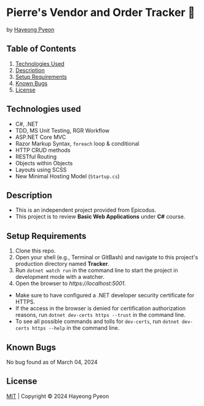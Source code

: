 # Pierre's Vendor and Order Tracker 🥐
by [Hayeong Pyeon](https://hypyeon.github.io/WebDevWebsite/)

## Table of Contents
1. [Technologies Used](#technologies-used)
2. [Description](#description)
3. [Setup Requirements](#setup-requirements)
4. [Known Bugs](#known-bugs)
5. [License](#license)

## Technologies used
- C#, .NET
- TDD, MS Unit Testing, RGR Workflow
- ASP.NET Core MVC
- Razor Markup Syntax, `foreach` loop & conditional
- HTTP CRUD methods
- RESTful Routing 
- Objects within Objects
- Layouts using SCSS 
- New Minimal Hosting Model (`Startup.cs`)

## Description
- This is an independent project provided from Epicodus.
- This project is to review **Basic Web Applications** under **C#** course.

## Setup Requirements
1. Clone this repo.
2. Open your shell (e.g., Terminal or GitBash) and navigate to this project's production directory named **Tracker**. 
3. Run `dotnet watch run` in the command line to start the project in development mode with a watcher.
4. Open the browser to _https://localhost:5001_. 
- Make sure to have configured a .NET developer security certificate for HTTPS.
- If the access in the browser is denied for certification authorization reasons, run `dotnet dev-certs https --trust` in the command line. 
- To see all possible commands and tolls for `dev-certs`, run `dotnet dev-certs https --help` in the command line. 

## Known Bugs
No bug found as of March 04, 2024

## License
[MIT](/LICENSE.txt) | Copyright © 2024 Hayeong Pyeon